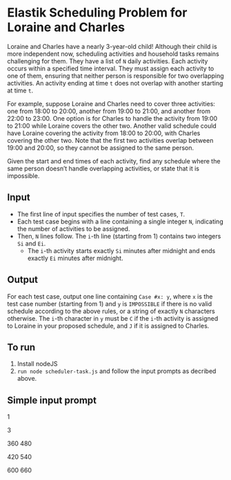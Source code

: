 # Elastik Scheduling Problem for Loraine and Charles

Loraine and Charles have a nearly 3-year-old child! Although their child is more independent now, scheduling activities and household tasks remains challenging for them. They have a list of `N` daily activities. Each activity occurs within a specified time interval. They must assign each activity to one of them, ensuring that neither person is responsible for two overlapping activities. An activity ending at time `t` does not overlap with another starting at time `t`.

For example, suppose Loraine and Charles need to cover three activities: one from 18:00 to 20:00, another from 19:00 to 21:00, and another from 22:00 to 23:00. One option is for Charles to handle the activity from 19:00 to 21:00 while Loraine covers the other two. Another valid schedule could have Loraine covering the activity from 18:00 to 20:00, with Charles covering the other two. Note that the first two activities overlap between 19:00 and 20:00, so they cannot be assigned to the same person.

Given the start and end times of each activity, find any schedule where the same person doesn’t handle overlapping activities, or state that it is impossible.

## Input

- The first line of input specifies the number of test cases, `T`.
- Each test case begins with a line containing a single integer `N`, indicating the number of activities to be assigned.
- Then, `N` lines follow. The `i`-th line (starting from 1) contains two integers `Si` and `Ei`.
  - The `i`-th activity starts exactly `Si` minutes after midnight and ends exactly `Ei` minutes after midnight.

## Output

For each test case, output one line containing `Case #x: y`, where `x` is the test case number (starting from 1) and `y` is `IMPOSSIBLE` if there is no valid schedule according to the above rules, or a string of exactly `N` characters otherwise. The `i`-th character in `y` must be `C` if the `i`-th activity is assigned to Loraine in your proposed schedule, and `J` if it is assigned to Charles.

## To run
1. Install nodeJS
1. `run node scheduler-task.js` and follow the input prompts as decribed above.

## Simple input prompt
1

3

360 480

420 540

600 660
